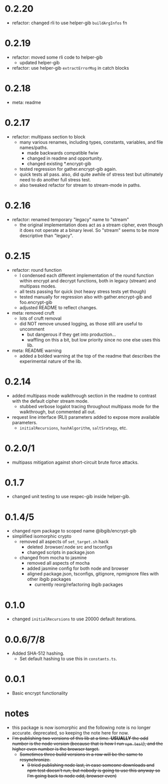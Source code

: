 # 0.2.20

* refactor: changed rli to use helper-gib `buildArgInfos` fn

# 0.2.19

* refactor: moved some rli code to helper-gib
  * updated helper-gib
* refactor: use helper-gib `extractErrorMsg` in catch blocks

# 0.2.18

* meta: readme

# 0.2.17

* refactor: multipass section to block
  * many various renames, including types, constants, variables,
    and file names/paths.
    * made backwards compatible fwiw
    * changed in readme and opportunity.
    * changed existing *.encrypt-gib
  * tested regression for gather.encrypt-gib again.
  * quick tests all pass. also, did quite awhile of stress test but
    ultimately need to do another full stress test.
  * also tweaked refactor for stream to stream-mode in paths.

# 0.2.16

* refactor: renamed temporary "legacy" name to "stream"
  * the original implementation does act as a stream cipher, even though
    it does not operate at a binary level. So "stream" seems to be more
    descriptive than "legacy".

# 0.2.15

* refactor: round function
  * I condensed each different implementation of the round function
    within encrypt and decrypt functions, both in legacy (stream) and
    multipass modes.
  * all tests passing for quick (not heavy stress tests yet though)
  * tested manually for regression also with gather.encrypt-gib and
    foo.encrypt-gib
  * adjusted README to reflect changes.
* meta: removed cruft
  * lots of cruft removal
  * did NOT remove unused logging, as those still are useful to uncomment
    * but dangerous if they get into production...
    * waffling on this a bit, but low priority since no one else uses this
      lib.
* meta: README warning
  * added a bolded warning at the top of the readme that describes the
    experimental nature of the lib.

# 0.2.14

* added multipass mode walkthrough section in the readme to contrast with
  the default cipher stream mode.
  * stubbed verbose logalot tracing throughout multipass mode for the
    walkthrough, but commented all out.
* request line interface (RLI) parameters added to expose more available
  parameters.
  * `initialRecursions`, `hashAlgorithm`, `saltSrategy`, etc.

# 0.2.0/1

* multipass mitigation against short-circuit brute force attacks.

# 0.1.7

* changed unit testing to use respec-gib inside helper-gib.

# 0.1.4/5

* changed npm package to scoped name @ibgib/encrypt-gib
* simplified isomorphic crypto
  * removed all aspects of `set_target.sh` hack
    * deleted .browser/.node src and tsconfigs
    * changed scripts in package.json
  * changed from mocha to jasmine
    * removed all aspects of mocha
    * added jasmine config for both node and browser
    * aligned package.json, tsconfigs, gitignore, npmignore files with other ibgib packages
      * currently reorg/refactoring ibgib packages

# 0.1.0

* changed `initialRecursions` to use 20000 default iterations.

# 0.0.6/7/8

* Added SHA-512 hashing.
  * Set default hashing to use this in `constants.ts`.

# 0.0.1

* Basic encrypt functionality

# notes

* this package is now isomorphic and the following note is no longer accurate. deprecated, so keeping the note here for now.
* ~~I'm publishing two versions of this lib at a time. **USUALLY** the odd number is the node version (because that is how I run `npm test`), and the higher even number is the browser target.~~
  * ~~Sometimes three build versions in a row will be the same to resynchronize.~~
    * ~~(I tried publishing node last, in case someone downloads and npm test doesn't run, but nobody is going to use this anyway so I'm going back to node odd, browser even)~~
